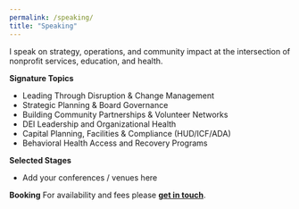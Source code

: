 ```yaml
---
permalink: /speaking/
title: "Speaking"
---
```



I speak on strategy, operations, and community impact at the intersection of nonprofit services, education, and health.


**Signature Topics**
- Leading Through Disruption & Change Management
- Strategic Planning & Board Governance
- Building Community Partnerships & Volunteer Networks
- DEI Leadership and Organizational Health
- Capital Planning, Facilities & Compliance (HUD/ICF/ADA)
- Behavioral Health Access and Recovery Programs


**Selected Stages**
- Add your conferences / venues here


**Booking**
For availability and fees please **[get in touch](/contact/)**.
